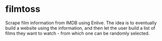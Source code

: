 # filmtoss

Scrape film information from IMDB using Enlive. The idea is to
eventually build a website using the information, and then let the user
build a list of films they want to watch - from which one can be randomly
selected.
